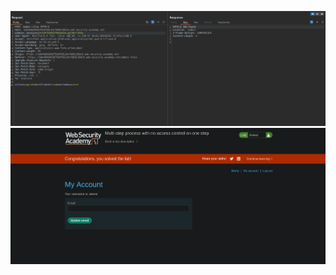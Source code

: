 ![Intercepted Request](https://github.com/Harbeer-Singh/Portswigger-Labs/blob/main/ACCESS%20CONTROL/LAB-12/images/1.png)
![Intercepted Request](https://github.com/Harbeer-Singh/Portswigger-Labs/blob/main/ACCESS%20CONTROL/LAB-12/images/2.png)

